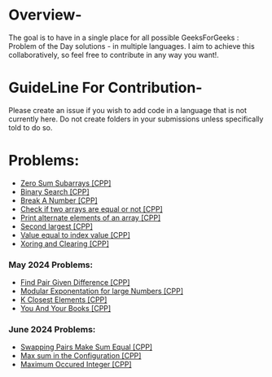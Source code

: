 # Overview-
The goal is to have in a single place for all possible GeeksForGeeks : Problem of the Day solutions - in multiple languages. I aim to achieve this collaboratively, so feel free to contribute in any way you want!.

# GuideLine For Contribution-
Please create an issue if you wish to add code in a language that is not currently here. Do not create folders in your submissions unless specifically told to do so.

# Problems:
<ul dir="auto">
    <li>
        <a href="/Zero-Sum-Subarrays.cpp">
            Zero Sum Subarrays [CPP]
        </a>
    </li>
    <li>
        <a href="/Binary-search.cpp">
            Binary Search [CPP]
        </a>
    </li>
    <li>
        <a href="/Break-a-number.cpp">
            Break A Number [CPP]
        </a>
    </li>
    <li>
        <a href="/Check-if-two-arrays-are-equal-or-not.cpp">
            Check if two arrays are equal or not [CPP]
        </a>
    </li>
    <li>
        <a href="/Print-alternate-elements-of-an-array.cpp">
            Print alternate elements of an array [CPP]
        </a>
    </li>
    <li>
        <a href="/Second-largest.cpp">
            Second largest [CPP]
        </a>
    </li>
     <li>
        <a href="/Value-equal-to-index-value.cpp">
            Value equal to index value [CPP]
        </a>
    </li>
    <li>
        <a href="/Xoring and Clearing.cpp">
            Xoring and Clearing [CPP]
        </a>
    </li>
</ul>

### May 2024 Problems:
<ul>
    <li>
        <a href="/Find_Pair_Given_Difference.cpp">
            Find Pair Given Difference [CPP]
        </a>
    </li>
    <li>
        <a href="/Modular_Exponentiation_for_large_numbers.cpp">
            Modular Exponentation for large Numbers [CPP]
        </a>
    </li>
    <li>
        <a href="/K_Closest_Elements.cpp">
            K Closest Elements [CPP]
        </a>
    </li>
     <li>
        <a href="/You_And_Your_Books.cpp">
            You And Your Books [CPP]
        </a>
    </li>
</ul>

### June 2024 Problems:
<ul>
    <li>
        <a href="/swapping_pairs_make_sum_equal.cpp">
            Swapping Pairs Make Sum Equal [CPP]
        </a>
    </li>
    <li>
        <a href="/Max_sum_in_the_configuration.cpp">
            Max sum in the Configuration [CPP]
        </a>
    </li>
    <li>
        <a href="/Maximum_occured_integer.cpp">
            Maximum Occured Integer [CPP]
        </a>
    </li>
</ul>
